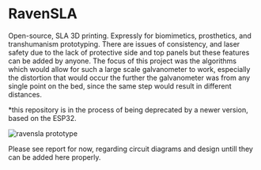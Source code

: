 # RavenSLA
Open-source, SLA 3D printing. Expressly for biomimetics, prosthetics, and transhumanism prototyping. There are issues of
consistency, and laser safety due to the lack of protective side and top panels but these features can be added by 
anyone. The focus of this project was the algorithms which would allow for such a large scale galvanometer to work,
especially the distortion that would occur the further the galvanometer was from any single point on the bed, since the
same step would result in different distances.

\*this repository is in the process of being deprecated by a newer version, based on the ESP32.


![ravensla prototype](https://user-images.githubusercontent.com/10534713/29745794-dbba512e-8abc-11e7-8412-58877c0a0c33.jpg)

Please see report for now, regarding circuit diagrams and design untill they can be added here properly.

